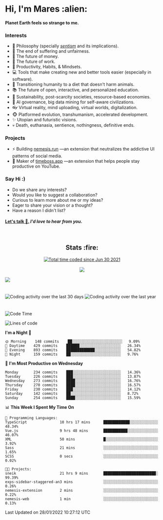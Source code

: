 <h1>Hi, I'm Mares :alien:</h1>

#### Planet Earth feels so strange to me.

### **Interests**

- 🌊 Philosophy (specially [_sentism_][sentismmedium] and its implications).
- 🎯 The end of suffering and unfairness.
- 💸 The future of money.
- 💼 The future of work.
- 🧠 Productivity, Habits, & Mindsets.
- 💻 Tools that make creating new and better tools easier (especially in software).
- 🥗 Transitioning humanity to a diet that doesn't harm animals.
- 📚 The future of open, interactive, and personalized education.
- 🌱 Sustainability, post-scarcity societies, resource-based economies.
- 🤖 AI governance, big data mining for self-aware civilizations.
- 👓 Virtual reality, mind uploading, virtual worlds, digitalization.
- 🐵 Platformed evolution, transhumanism, accelerated development.
- ✨ Utopian and futuristic visions.
- 💀 Death, euthanasia, sentience, nothingness, definitive ends.


### **Projects**

- ⚡ Building [nemesis.run](https://nemesis.run) —an extension that neutralizes the addictive UI patterns of social media.
- 💎 Maker of [timeboss.app](https://timeboss.app) —an extension that helps people stay productive on YouTube.


### **Say Hi :)**

- Do we share any interests?
- Would you like to suggest a collaboration?
- Curious to learn more about me or my ideas?
- Eager to share your vision or a thought?
- Have a reason I didn't list?

#### [Let's talk :wave:.](mailto:mareszhar@gmail.com) _I'd love to hear from you_.

[sentismmedium]: https://medium.com/@mareszhar/born-a-prisoner-a-reflection-about-life-its-struggles-and-a-plan-to-escape-d8566ce9b026

<br>

<h2 align="center">Stats :fire:</h2>

<div align="center">
  <a href="https://wakatime.com/@cfdc0e0d-4860-4b62-9ff0-cb659185525e">
    <img src="https://wakatime.com/badge/user/cfdc0e0d-4860-4b62-9ff0-cb659185525e.svg" alt="Total time coded since Jun 30 2021" />
  </a>
</div>

<br>

<!-- 
Add or remove this: 
&dates=B1AAB3FF 
...or this...
&date_format=M%20j%5B%2C%20Y%5D
from the *streak stats URL below* if they get bugged and aren't updating: 
-->

<div align="center">
  <img src="https://github-readme-streak-stats.herokuapp.com?user=mareszhar&theme=black-ice&hide_border=true&stroke=FFFFFF15&ring=DF8FFE&fire=DF8FFE&currStreakLabel=DF8FFE&background=1A232A&currStreakNum=86FFAB&dates=B1AAB3FF&date_format=M%20j%5B%2C%20Y%5D">
</div>

<br>

<img src="https://activity-graph.herokuapp.com/graph?username=mareszhar&theme=nord&bg_color=00000000&color=979797&line=DF8FFE&point=00000000&area=true&hide_border=true">

<br>

<h1></h1>

<img src="https://wakatime.com/share/@mares/5df0ff02-9c79-41b4-b540-51dc9c65a57b.svg" alt="Coding activity over the last 30 days" />
<img src="https://wakatime.com/share/@mares/ea89ba71-f374-40af-930c-e0655909fe37.svg" alt="Coding activity over the last year" />

<h1></h1>

<!--START_SECTION:waka-->
![Code Time](http://img.shields.io/badge/Code%20Time-463%20hrs%2022%20mins-blue)

![Lines of code](https://img.shields.io/badge/From%20Hello%20World%20I%27ve%20Written-124%20Thousand%20lines%20of%20code-blue)

**I'm a Night 🦉** 

```text
🌞 Morning    148 commits    ██░░░░░░░░░░░░░░░░░░░░░░░   9.09% 
🌆 Daytime    429 commits    ██████░░░░░░░░░░░░░░░░░░░   26.34% 
🌃 Evening    893 commits    █████████████░░░░░░░░░░░░   54.82% 
🌙 Night      159 commits    ██░░░░░░░░░░░░░░░░░░░░░░░   9.76%

```
📅 **I'm Most Productive on Wednesday** 

```text
Monday       234 commits    ███░░░░░░░░░░░░░░░░░░░░░░   14.36% 
Tuesday      226 commits    ███░░░░░░░░░░░░░░░░░░░░░░   13.87% 
Wednesday    273 commits    ████░░░░░░░░░░░░░░░░░░░░░   16.76% 
Thursday     270 commits    ████░░░░░░░░░░░░░░░░░░░░░   16.57% 
Friday       230 commits    ███░░░░░░░░░░░░░░░░░░░░░░   14.12% 
Saturday     142 commits    ██░░░░░░░░░░░░░░░░░░░░░░░   8.72% 
Sunday       254 commits    ████░░░░░░░░░░░░░░░░░░░░░   15.59%

```


📊 **This Week I Spent My Time On** 

```text
💬 Programming Languages: 
TypeScript               10 hrs 17 mins      ████████████░░░░░░░░░░░░░   48.34% 
Vue.js                   9 hrs 48 mins       ███████████░░░░░░░░░░░░░░   46.07% 
XML                      50 mins             █░░░░░░░░░░░░░░░░░░░░░░░░   3.92% 
Sass                     21 mins             ░░░░░░░░░░░░░░░░░░░░░░░░░   1.65% 
SCSS                     0 secs              ░░░░░░░░░░░░░░░░░░░░░░░░░   0.02%

🐱‍💻 Projects: 
sneik                    21 hrs 9 mins       ████████████████████████░   99.39% 
exps-sidebar-staggered-an3 mins              ░░░░░░░░░░░░░░░░░░░░░░░░░   0.26% 
nemesis-extension        2 mins              ░░░░░░░░░░░░░░░░░░░░░░░░░   0.22% 
nemesis-web              1 min               ░░░░░░░░░░░░░░░░░░░░░░░░░   0.13%

```


 Last Updated on 28/01/2022 10:27:12 UTC
<!--END_SECTION:waka-->
